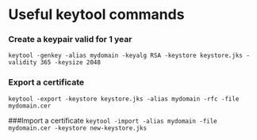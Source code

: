 # Useful keytool commands

### Create a keypair valid for 1 year
``keytool -genkey -alias mydomain -keyalg RSA -keystore keystore.jks -validity 365 -keysize 2048``


### Export a certificate
``keytool -export -keystore keystore.jks -alias mydomain -rfc -file mydomain.cer``

###Import a certificate
``keytool -import -alias mydomain -file mydomain.cer -keystore new-keystore.jks``

